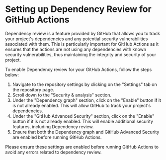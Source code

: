 # Setting up Dependency Review for GitHub Actions

Dependency review is a feature provided by GitHub that allows you to track your project's dependencies and any potential security vulnerabilities associated with them. This is particularly important for GitHub Actions as it ensures that the actions are not using any dependencies with known security vulnerabilities, thus maintaining the integrity and security of your project.

To enable Dependency review for your GitHub Actions, follow the steps below:

1. Navigate to the repository settings by clicking on the "Settings" tab on the repository page.
2. Scroll down to the "Security & analysis" section.
3. Under the "Dependency graph" section, click on the "Enable" button if it is not already enabled. This will allow GitHub to track your project's dependencies.
4. Under the "GitHub Advanced Security" section, click on the "Enable" button if it is not already enabled. This will enable additional security features, including Dependency review.
5. Ensure that both the Dependency graph and GitHub Advanced Security are enabled before running GitHub Actions.

Please ensure these settings are enabled before running GitHub Actions to avoid any errors related to dependency review.
